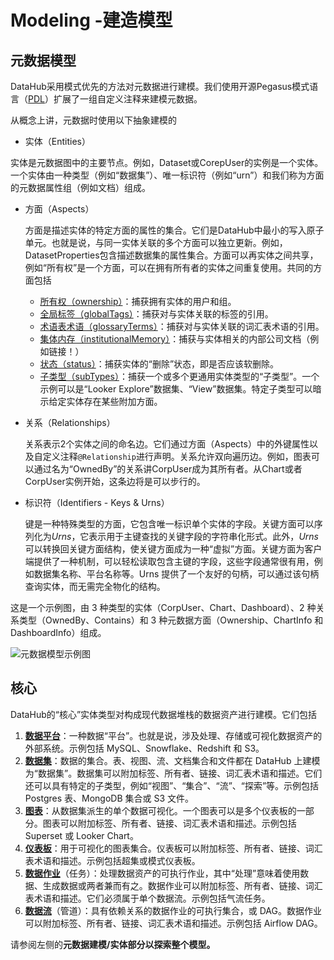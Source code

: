 # Modeling -建造模型

## 元数据模型

DataHub采用模式优先的方法对元数据进行建模。我们使用开源Pegasus模式语言（[PDL](https://linkedin.github.io/rest.li/pdl_schema)）扩展了一组自定义注释来建模元数据。

从概念上讲，元数据时使用以下抽象建模的

- 实体（Entities）

实体是元数据图中的主要节点。例如，Dataset或CorepUser的实例是一个实体。一个实体由一种类型（例如“数据集”）、唯一标识符（例如“urn”）和我们称为方面的元数据属性组（例如文档）组成。

- 方面（Aspects）

  ​	方面是描述实体的特定方面的属性的集合。它们是DataHub中最小的写入原子单元。也就是说，与同一实体关联的多个方面可以独立更新。例如，DatasetProperties包含描述数据集的属性集合。方面可以再实体之间共享，例如“所有权”是一个方面，可以在拥有所有者的实体之间重复使用。共同的方面包括

  - [所有权（ownership）](https://github.com/datahub-project/datahub/blob/master/metadata-models/src/main/pegasus/com/linkedin/common/Ownership.pdl)：捕获拥有实体的用户和组。
  - [全局标签（globalTags）](https://github.com/datahub-project/datahub/blob/master/metadata-models/src/main/pegasus/com/linkedin/common/GlobalTags.pdl)：捕获对与实体关联的标签的引用。
  - [术语表术语（glossaryTerms）](https://github.com/datahub-project/datahub/blob/master/metadata-models/src/main/pegasus/com/linkedin/common/GlossaryTerms.pdl)：捕获对与实体关联的词汇表术语的引用。
  - [集体内存（institutionalMemory）](https://github.com/datahub-project/datahub/blob/master/metadata-models/src/main/pegasus/com/linkedin/common/InstitutionalMemory.pdl)：捕获与实体相关的内部公司文档（例如链接！）
  - [状态（status）](https://github.com/datahub-project/datahub/blob/master/metadata-models/src/main/pegasus/com/linkedin/common/Status.pdl)：捕获实体的“删除”状态，即是否应该软删除。
  - [子类型（subTypes）](https://github.com/datahub-project/datahub/blob/master/metadata-models/src/main/pegasus/com/linkedin/common/SubTypes.pdl)：捕获一个或多个更通用实体类型的“子类型”。一个示例可以是“Looker Explore”数据集、“View”数据集。特定子类型可以暗示给定实体存在某些附加方面。

- 关系（Relationships）

  关系表示2个实体之间的命名边。它们通过方面（Aspects）中的外键属性以及自定义注释`@Relationship`进行声明。关系允许双向遍历边。例如，图表可以通过名为“OwnedBy”的关系讲CorpUser成为其所有者。从Chart或者CorpUser实例开始，这条边将是可以步行的。

- 标识符（Identifiers - Keys & Urns）

  键是一种特殊类型的方面，它包含唯一标识单个实体的字段。关键方面可以序列化为*Urns*，它表示用于主键查找的关键字段的字符串化形式。此外，*Urns*可以转换回关键方面结构，使关键方面成为一种“虚拟”方面。关键方面为客户端提供了一种机制，可以轻松读取包含主键的字段，这些字段通常很有用，例如数据集名称、平台名称等。Urns 提供了一个友好的句柄，可以通过该句柄查询实体，而无需完全物化的结构。

这是一个示例图，由 3 种类型的实体（CorpUser、Chart、Dashboard）、2 种关系类型（OwnedBy、Contains）和 3 种元数据方面（Ownership、ChartInfo 和 DashboardInfo）组成。

![元数据模型示例图](/元数据模型示例图.png)

## 核心

DataHub的“核心”实体类型对构成现代数据堆栈的数据资产进行建模。它们包括

1. **[数据平台](https://datahubproject.io/docs/generated/metamodel/entities/dataplatform)**：一种数据“平台”。也就是说，涉及处理、存储或可视化数据资产的外部系统。示例包括 MySQL、Snowflake、Redshift 和 S3。
2. **[数据集](https://datahubproject.io/docs/generated/metamodel/entities/dataset)**：数据的集合。表、视图、流、文档集合和文件都在 DataHub 上建模为“数据集”。数据集可以附加标签、所有者、链接、词汇表术语和描述。它们还可以具有特定的子类型，例如“视图”、“集合”、“流”、“探索”等。示例包括 Postgres 表、MongoDB 集合或 S3 文件。
3. **[图表](https://datahubproject.io/docs/generated/metamodel/entities/chart)**：从数据集派生的单个数据可视化。一个图表可以是多个仪表板的一部分。图表可以附加标签、所有者、链接、词汇表术语和描述。示例包括 Superset 或 Looker Chart。
4. **[仪表板](https://datahubproject.io/docs/generated/metamodel/entities/dashboard)**：用于可视化的图表集合。仪表板可以附加标签、所有者、链接、词汇表术语和描述。示例包括超集或模式仪表板。
5. **[数据作业](https://datahubproject.io/docs/generated/metamodel/entities/datajob)**（任务）：处理数据资产的可执行作业，其中“处理”意味着使用数据、生成数据或两者兼而有之。数据作业可以附加标签、所有者、链接、词汇表术语和描述。它们必须属于单个数据流。示例包括气流任务。
6. **[数据流](https://datahubproject.io/docs/generated/metamodel/entities/dataflow)**（管道）：具有依赖关系的数据作业的可执行集合，或 DAG。数据作业可以附加标签、所有者、链接、词汇表术语和描述。示例包括 Airflow DAG。

请参阅左侧的**元数据建模/实体部分以探索整个模型。**


